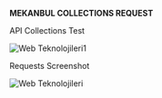 **MEKANBUL COLLECTIONS REQUEST**

API Collections Test

![Web Teknolojileri1](https://user-images.githubusercontent.com/88718358/204543645-f7d0b9bb-5300-4b46-982f-cdd3a217878f.png)


Requests Screenshot

![Web Teknolojileri](https://user-images.githubusercontent.com/88718358/204544452-9b7a4633-1ab2-49ae-b0c1-7649b13405e4.png)
